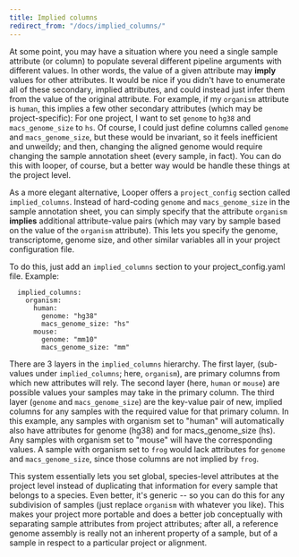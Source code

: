 ```yaml
---
title: Implied columns
redirect_from: "/docs/implied_columns/"
---
```


At some point, you may have a situation where you need a single sample attribute (or column) to populate several different pipeline arguments with different values. In other words, the value of a given attribute may **imply** values for other attributes. It would be nice if you didn't have to enumerate all of these secondary, implied attributes, and could instead just infer them from the value of the original attribute. For example, if my `organism` attribute is ``human``, this implies a few other secondary attributes (which may be project-specific): For one project, I want to set ``genome`` to ``hg38`` and ``macs_genome_size`` to ``hs``. Of course, I could just define columns called ``genome`` and ``macs_genome_size``, but these would be invariant, so it feels inefficient and unweildy; and then, changing the aligned genome would require changing the sample annotation sheet (every sample, in fact). You can do this with looper, of course, but a better way would be handle these things at the project level.

As a more elegant alternative, Looper offers a ``project_config`` section called ``implied_columns``. Instead of hard-coding ``genome`` and ``macs_genome_size`` in the sample annotation sheet, you can simply specify that the attribute ``organism`` **implies** additional attribute-value pairs (which may vary by sample based on the value of the ``organism`` attribute). This lets you specify the genome, transcriptome, genome size, and other similar variables all in your project configuration file.

To do this, just add an ``implied_columns`` section to your project_config.yaml file. Example:

```
  implied_columns:
    organism:
      human:
        genome: "hg38"
        macs_genome_size: "hs"
      mouse:
        genome: "mm10"
        macs_genome_size: "mm"
```

There are 3 layers in the ``implied_columns`` hierarchy. The first layer, (sub-values under ``implied_columns``; here, ``organism``), are primary columns from which new attributes will rely. The second layer (here, ``human`` or ``mouse``) are possible values your samples may take in the primary column. The third layer (``genome`` and ``macs_genome_size``) are the key-value pair of new, implied columns for any samples with the required value for that primary column. In this example, any samples with organism set to "human" will automatically also have attributes for genome (hg38) and for macs_genome_size (hs). Any samples with organism set to "mouse" will have the corresponding values. A sample with organism set to ``frog`` would lack attributes for ``genome`` and ``macs_genome_size``, since those columns are not implied by ``frog``.

This system essentially lets you set global, species-level attributes at the project level instead of duplicating that information for every sample that belongs to a species. Even better, it's generic -- so you can do this for any subdivision of samples (just replace ``organism`` with whatever you like). This makes your project more portable and does a better job conceptually with separating sample attributes from project attributes; after all, a reference genome assembly is really not an inherent property of a sample, but of a sample in respect to a particular project or alignment.
